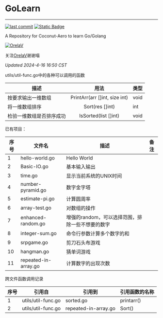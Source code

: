 # GoLearn

-----------------------------------------------------

[![last commit](https://img.shields.io/github/last-commit/Coconut-Aero/GoLearn)](https://github.com/Coconut-Aero/GoLearn/commits/master)
[![Static Badge](https://img.shields.io/badge/Coconut-Aero-blue)](https://github.com/Coconut-Aero)

A Repository for Coconut-Aero to learn Go/Golang

[![OrelaV](https://i2.hdslb.com/bfs/face/d812a48f1ca84d4f60a112dc31ba65546a787a76.jpg@240w_240h_1c_1s_!web-avatar-space-header.avif "@OrelaV")](https://space.bilibili.com/3546375738361934)

关注[OrelaV](https://space.bilibili.com/3546375738361934)谢谢喵

_Updated 2024-4-16 16:50 CST_

utils/util-func.go中的各种可以调用的函数

| 描述           |              用法               | 类型   |
|--------------|:-----------------------------:|------|
| 按要求输出一维数组    | PrintArr(arr []int, size int) | void |
| 将一维数组排序      |        Sort(res []int)        | int  |
| 检验一维数组是否排序成功 |     IsSorted(list []int)      | void |



已有项目：

| 序号 | 文件名                   | 描述                          | 备注 |
|----|-----------------------|-----------------------------|----|
| 1  | hello-world.go        | Hello World                 |    |
| 2  | Basic-IO.go           | 基本输入输出                      |    |
| 3  | time.go               | 显示当前系统的UNIX时间               |    |
| 4  | number-pyramid.go     | 数字金字塔                       |    |
| 5  | estimate-pi.go        | 计算圆周率                       |    |
| 6  | array-test.go         | 对数组的操作                      |    |
| 7  | enhanced-random.go    | 增强的random，可以选择范围，排除一些不想要的数字 |    |
| 8  | integer-sum.go        | 命令行参数计算多个数字的和               |    |
| 9  | srpgame.go            | 剪刀石头布游戏                     |    |
| 10 | hangman.go            | 猜单词游戏                       |    |
| 11 | repeated-in-array.go  | 计算数字的出现次数                   |    |

跨文件函数调用记录

| 序号 | 引用自                 | 引用到                    | 引用函数的名称    |
|----|---------------------|------------------------|------------|
| 1  | utils/util-func.go  | sorted.go              | printarr() |
| 2  | utils/util-func.go  | repeated-in-array.go   | Sort()     |